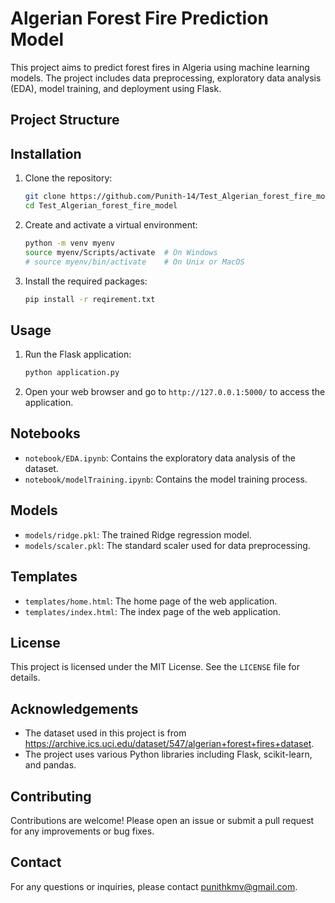 # Algerian Forest Fire Prediction Model

This project aims to predict forest fires in Algeria using machine learning models. The project includes data preprocessing, exploratory data analysis (EDA), model training, and deployment using Flask.

## Project Structure

## Installation

1. Clone the repository:
    ```sh
    git clone https://github.com/Punith-14/Test_Algerian_forest_fire_model.git
    cd Test_Algerian_forest_fire_model
    ```

2. Create and activate a virtual environment:
    ```sh
    python -m venv myenv
    source myenv/Scripts/activate  # On Windows
    # source myenv/bin/activate    # On Unix or MacOS
    ```

3. Install the required packages:
    ```sh
    pip install -r reqirement.txt
    ```

## Usage

1. Run the Flask application:
    ```sh
    python application.py
    ```

2. Open your web browser and go to `http://127.0.0.1:5000/` to access the application.

## Notebooks

- `notebook/EDA.ipynb`: Contains the exploratory data analysis of the dataset.
- `notebook/modelTraining.ipynb`: Contains the model training process.

## Models

- `models/ridge.pkl`: The trained Ridge regression model.
- `models/scaler.pkl`: The standard scaler used for data preprocessing.

## Templates

- `templates/home.html`: The home page of the web application.
- `templates/index.html`: The index page of the web application.

## License

This project is licensed under the MIT License. See the `LICENSE` file for details.

## Acknowledgements

- The dataset used in this project is from https://archive.ics.uci.edu/dataset/547/algerian+forest+fires+dataset.
- The project uses various Python libraries including Flask, scikit-learn, and pandas.

## Contributing

Contributions are welcome! Please open an issue or submit a pull request for any improvements or bug fixes.

## Contact

For any questions or inquiries, please contact punithkmv@gmail.com.
